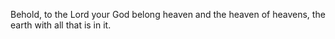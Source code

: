 Behold, to the Lord your God belong heaven and the heaven of heavens, the earth with all that is in it.
